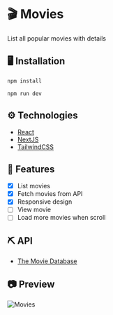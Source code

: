 # 🎬 Movies

List all popular movies with details

## 🖥️ Installation

```sh
npm install

npm run dev
```

## ⚙️ Technologies

- [React](https://reactjs.org/)
- [NextJS](https://nextjs.org/)
- [TailwindCSS](https://tailwindcss.com/)

## 📖 Features

- [x] List movies
- [x] Fetch movies from API
- [x] Responsive design
- [ ] View movie
- [ ] Load more movies when scroll

## ⛏️ API

- [The Movie Database](https://developers.themoviedb.org/3/movies/get-popular-movies)

## 📷 Preview

![Movies](https://user-images.githubusercontent.com/30156531/146690050-19779398-19fc-4f0a-9288-9fe819a31720.png)
